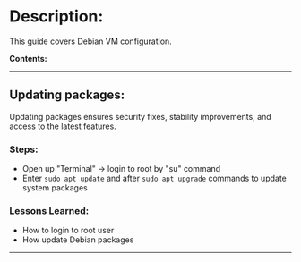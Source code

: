 # Description:  
This guide covers Debian VM configuration.

**Contents:**


---

## Updating packages:

Updating packages ensures security fixes, stability improvements, and access to the latest features.

### Steps:  

- Open up "Terminal" -> login to root by "su" command 
- Enter `sudo apt update` and after `sudo apt upgrade` commands to update system packages

### Lessons Learned:  
- How to login to root user
- How update Debian packages

---

